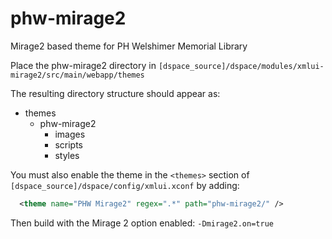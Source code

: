 # phw-mirage2
Mirage2 based theme for PH Welshimer Memorial Library

Place the phw-mirage2 directory in `[dspace_source]/dspace/modules/xmlui-mirage2/src/main/webapp/themes`

The resulting directory structure should appear as:
  + themes
    - phw-mirage2
      + images
      + scripts
      + styles

You must also enable the theme in the `<themes>` section of `[dspace_source]/dspace/config/xmlui.xconf` by adding:
  ```xml
    <theme name="PHW Mirage2" regex=".*" path="phw-mirage2/" />
  ```

Then build with the Mirage 2 option enabled: `-Dmirage2.on=true`
